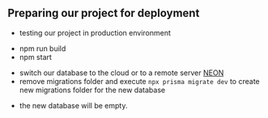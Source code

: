 ## Preparing our project for deployment
* testing our project in production environment
- npm run build
- npm start
* switch our database to the cloud or to a remote server
[NEON](https://neon.tech/)
* remove migrations folder and execute `npx prisma migrate dev` to create new migrations folder for the new database
 - the new database will be empty.